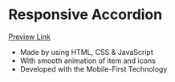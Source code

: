 # Responsive Accordion
[Preview Link](https://v4voloshyn.github.io/responsive-accordion/)
+ Made by using HTML, CSS & JavaScript
+ With smooth animation of item and icons
+ Developed with the Mobile-First Technology
